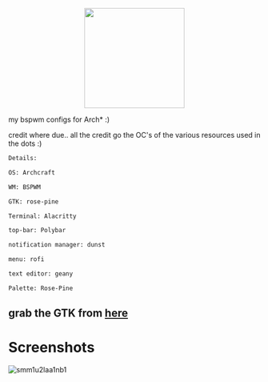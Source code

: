 <p align="center">
    <img width="200" src="https://github.com/laggy-tux/BSPWM-rose-pine/assets/85402808/016c066f-38f9-4319-a467-88cb082ef1fe" 
</p>

my bspwm configs for Arch* :)

credit where due.. all the credit go the OC's of the various resources used in the dots :)

```ocaml
Details:

OS: Archcraft

WM: BSPWM

GTK: rose-pine

Terminal: Alacritty

top-bar: Polybar

notification manager: dunst

menu: rofi

text editor: geany

Palette: Rose-Pine
```

## grab the GTK from [here](https://github.com/rose-pine/gtk)

# Screenshots

![smm1u2laa1nb1](https://github.com/laggy-tux/BSPWM-rose-pine/assets/85402808/b13d238f-8fa6-4cb7-a737-ec287db7d399)


